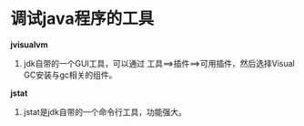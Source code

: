 调试java程序的工具
=============

**jvisualvm**

1. jdk自带的一个GUI工具，可以通过 工具==>插件==>可用插件，然后选择Visual GC安装与gc相关的组件。

**jstat**

1. jstat是jdk自带的一个命令行工具，功能强大。
